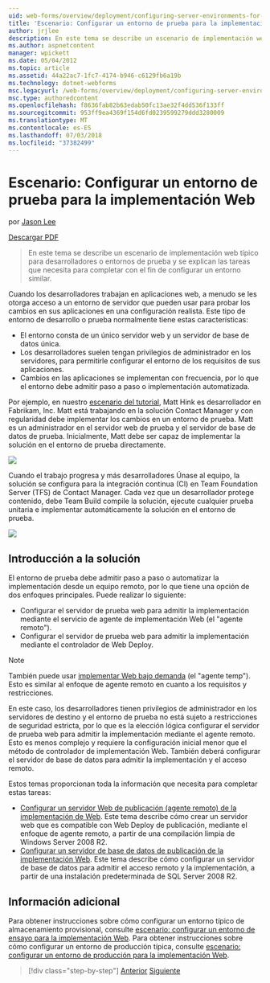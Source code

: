 ```yaml
---
uid: web-forms/overview/deployment/configuring-server-environments-for-web-deployment/scenario-configuring-a-test-environment-for-web-deployment
title: 'Escenario: Configurar un entorno de prueba para la implementación Web | Microsoft Docs'
author: jrjlee
description: En este tema se describe un escenario de implementación web típico para desarrolladores o entornos de prueba y se explican las tareas que necesita para completar con el fin de configurar un si...
ms.author: aspnetcontent
manager: wpickett
ms.date: 05/04/2012
ms.topic: article
ms.assetid: 44a22ac7-1fc7-4174-b946-c6129fb6a19b
ms.technology: dotnet-webforms
msc.legacyurl: /web-forms/overview/deployment/configuring-server-environments-for-web-deployment/scenario-configuring-a-test-environment-for-web-deployment
msc.type: authoredcontent
ms.openlocfilehash: f8636fab82b63edab50fc13ae32f4dd536f133ff
ms.sourcegitcommit: 953ff9ea4369f154d6fd0239599279ddd3280009
ms.translationtype: MT
ms.contentlocale: es-ES
ms.lasthandoff: 07/03/2018
ms.locfileid: "37382499"
---
```

<a name="scenario-configuring-a-test-environment-for-web-deployment"></a>Escenario: Configurar un entorno de prueba para la implementación Web
====================
por [Jason Lee](https://github.com/jrjlee)

[Descargar PDF](https://msdnshared.blob.core.windows.net/media/MSDNBlogsFS/prod.evol.blogs.msdn.com/CommunityServer.Blogs.Components.WeblogFiles/00/00/00/63/56/8130.DeployingWebAppsInEnterpriseScenarios.pdf)

> En este tema se describe un escenario de implementación web típico para desarrolladores o entornos de prueba y se explican las tareas que necesita para completar con el fin de configurar un entorno similar.


Cuando los desarrolladores trabajan en aplicaciones web, a menudo se les otorga acceso a un entorno de servidor que pueden usar para probar los cambios en sus aplicaciones en una configuración realista. Este tipo de entorno de desarrollo o prueba normalmente tiene estas características:

- El entorno consta de un único servidor web y un servidor de base de datos única.
- Los desarrolladores suelen tengan privilegios de administrador en los servidores, para permitirle configurar el entorno de los requisitos de sus aplicaciones.
- Cambios en las aplicaciones se implementan con frecuencia, por lo que el entorno debe admitir paso a paso o implementación automatizada.

Por ejemplo, en nuestro [escenario del tutorial](../deploying-web-applications-in-enterprise-scenarios/enterprise-web-deployment-scenario-overview.md), Matt Hink es desarrollador en Fabrikam, Inc. Matt está trabajando en la solución Contact Manager y con regularidad debe implementar los cambios en un entorno de prueba. Matt es un administrador en el servidor web de prueba y el servidor de base de datos de prueba. Inicialmente, Matt debe ser capaz de implementar la solución en el entorno de prueba directamente.

![](scenario-configuring-a-test-environment-for-web-deployment/_static/image1.png)

Cuando el trabajo progresa y más desarrolladores Únase al equipo, la solución se configura para la integración continua (CI) en Team Foundation Server (TFS) de Contact Manager. Cada vez que un desarrollador protege contenido, debe Team Build compile la solución, ejecute cualquier prueba unitaria e implementar automáticamente la solución en el entorno de prueba.

![](scenario-configuring-a-test-environment-for-web-deployment/_static/image2.png)

## <a name="solution-overview"></a>Introducción a la solución

El entorno de prueba debe admitir paso a paso o automatizar la implementación desde un equipo remoto, por lo que tiene una opción de dos enfoques principales. Puede realizar lo siguiente:

- Configurar el servidor de prueba web para admitir la implementación mediante el servicio de agente de implementación Web (el "agente remoto").
- Configurar el servidor de prueba web para admitir la implementación mediante el controlador de Web Deploy.

> [!NOTE]
> También puede usar [implementar Web bajo demanda](https://technet.microsoft.com/library/ee517345(WS.10).aspx) (el "agente temp"). Esto es similar al enfoque de agente remoto en cuanto a los requisitos y restricciones.


En este caso, los desarrolladores tienen privilegios de administrador en los servidores de destino y el entorno de prueba no está sujeto a restricciones de seguridad estricta, por lo que es la elección lógica configurar el servidor de prueba web para admitir la implementación mediante el agente remoto. Esto es menos complejo y requiere la configuración inicial menor que el método de controlador de implementación Web. También deberá configurar el servidor de base de datos para admitir la implementación y el acceso remoto.

Estos temas proporcionan toda la información que necesita para completar estas tareas:

- [Configurar un servidor Web de publicación (agente remoto) de la implementación de Web](configuring-a-web-server-for-web-deploy-publishing-remote-agent.md). Este tema describe cómo crear un servidor web que es compatible con Web Deploy de publicación, mediante el enfoque de agente remoto, a partir de una compilación limpia de Windows Server 2008 R2.
- [Configurar un servidor de base de datos de publicación de la implementación Web](configuring-a-database-server-for-web-deploy-publishing.md). Este tema describe cómo configurar un servidor de base de datos para admitir el acceso remoto y la implementación, a partir de una instalación predeterminada de SQL Server 2008 R2.

## <a name="further-reading"></a>Información adicional

Para obtener instrucciones sobre cómo configurar un entorno típico de almacenamiento provisional, consulte [escenario: configurar un entorno de ensayo para la implementación Web](scenario-configuring-a-staging-environment-for-web-deployment.md). Para obtener instrucciones sobre cómo configurar un entorno de producción típica, consulte [escenario: configurar un entorno de producción para la implementación Web](scenario-configuring-a-production-environment-for-web-deployment.md).

> [!div class="step-by-step"]
> [Anterior](choosing-the-right-approach-to-web-deployment.md)
> [Siguiente](scenario-configuring-a-staging-environment-for-web-deployment.md)

